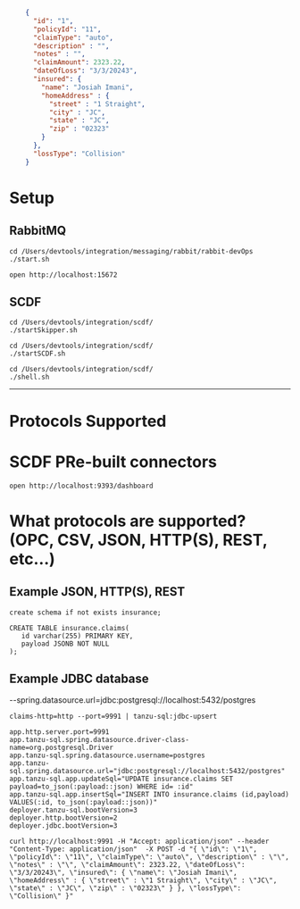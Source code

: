 ```json

    {
      "id": "1",
      "policyId": "11",
      "claimType": "auto",
      "description" : "",
      "notes" : "",
      "claimAmount": 2323.22,
      "dateOfLoss": "3/3/20243",
      "insured": {
        "name": "Josiah Imani",
        "homeAddress" : {
          "street" : "1 Straight",
          "city" : "JC",
          "state" : "JC",
          "zip" : "02323"
        }
      },
      "lossType": "Collision"
    }

```



# Setup

## RabbitMQ


```shell
cd /Users/devtools/integration/messaging/rabbit/rabbit-devOps
./start.sh 
```

```shell
open http://localhost:15672
```


## SCDF

```shell
cd /Users/devtools/integration/scdf/
./startSkipper.sh 
```


```shell
cd /Users/devtools/integration/scdf/
./startSCDF.sh 
```


```shell
cd /Users/devtools/integration/scdf/
./shell.sh 
```

----------------------------


# Protocols Supported

# SCDF PRe-built connectors

```shell
open http://localhost:9393/dashboard
```

# What protocols are supported? (OPC, CSV, JSON, HTTP(S), REST, etc…)

## Example JSON, HTTP(S), REST


```sqlite-sql
create schema if not exists insurance;

CREATE TABLE insurance.claims(
   id varchar(255) PRIMARY KEY,
   payload JSONB NOT NULL
);
```

## Example JDBC database

--spring.datasource.url=jdbc:postgresql://localhost:5432/postgres

```shell
claims-http=http --port=9991 | tanzu-sql:jdbc-upsert
```

```properties
app.http.server.port=9991
app.tanzu-sql.spring.datasource.driver-class-name=org.postgresql.Driver
app.tanzu-sql.spring.datasource.username=postgres
app.tanzu-sql.spring.datasource.url="jdbc:postgresql://localhost:5432/postgres"
app.tanzu-sql.app.updateSql="UPDATE insurance.claims SET payload=to_json(:payload::json) WHERE id= :id"
app.tanzu-sql.app.insertSql="INSERT INTO insurance.claims (id,payload) VALUES(:id, to_json(:payload::json))"
deployer.tanzu-sql.bootVersion=3
deployer.http.bootVersion=2
deployer.jdbc.bootVersion=3
```


```shell
curl http://localhost:9991 -H "Accept: application/json" --header "Content-Type: application/json"  -X POST -d "{ \"id\": \"1\", \"policyId\": \"11\", \"claimType\": \"auto\", \"description\" : \"\", \"notes\" : \"\", \"claimAmount\": 2323.22, \"dateOfLoss\": \"3/3/20243\", \"insured\": { \"name\": \"Josiah Imani\", \"homeAddress\" : { \"street\" : \"1 Straight\", \"city\" : \"JC\", \"state\" : \"JC\", \"zip\" : \"02323\" } }, \"lossType\": \"Collision\" }"
```


